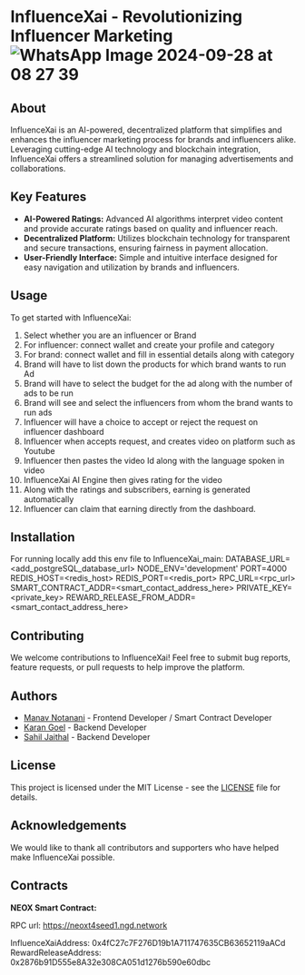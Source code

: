 # InfluenceXai - Revolutionizing Influencer Marketing![WhatsApp Image 2024-09-28 at 08 27 39](https://github.com/user-attachments/assets/1108574c-e0b5-4894-ae26-e7c90109e5e2)


## About

InfluenceXai is an AI-powered, decentralized platform that simplifies and enhances the influencer marketing process for brands and influencers alike. Leveraging cutting-edge AI technology and blockchain integration, InfluenceXai offers a streamlined solution for managing advertisements and collaborations.

## Key Features

- **AI-Powered Ratings:** Advanced AI algorithms interpret video content and provide accurate ratings based on quality and influencer reach.
- **Decentralized Platform:** Utilizes blockchain technology for transparent and secure transactions, ensuring fairness in payment allocation.
- **User-Friendly Interface:** Simple and intuitive interface designed for easy navigation and utilization by brands and influencers.

## Usage

To get started with InfluenceXai:

1. Select whether you are an influencer or Brand
2. For influencer: connect wallet and create your profile and category
3. For brand: connect wallet and fill in essential details along with category
4. Brand will have to list down the products for which brand wants to run Ad
5. Brand will have to select the budget for the ad along with the number of ads to be run
6. Brand will see and select the influencers from whom the brand wants to run ads
7. Influencer will have a choice to accept or reject the request on influencer dashboard
8. Influencer when accepts request, and creates video on platform such as Youtube
9. Influencer then pastes the video Id along with the language spoken in video
10. InfluenceXai AI Engine then gives rating for the video
11. Along with the ratings and subscribers, earning is generated automatically
12. Influencer can claim that earning directly from the dashboard.

## Installation

For running locally
add this env file to InfluenceXai_main:
DATABASE_URL=<add_postgreSQL_database_url>
NODE_ENV='development'
PORT=4000
REDIS_HOST=<redis_host>
REDIS_PORT=<redis_port>
RPC_URL=<rpc_url>
SMART_CONTRACT_ADDR=<smart_contact_address_here>
PRIVATE_KEY=<private_key>
REWARD_RELEASE_FROM_ADDR=<smart_contact_address_here>

## Contributing

We welcome contributions to InfluenceXai! Feel free to submit bug reports, feature requests, or pull requests to help improve the platform.

## Authors

- [Manav Notanani](https://github.com/manavnotnani/) - Frontend Developer / Smart Contract Developer
- [Karan Goel](https://github.com/kgoel085/) - Backend Developer 
- [Sahil Jaithal](https://github.com/dracosahil179/) - Backend Developer

## License

This project is licensed under the MIT License - see the [LICENSE](LICENSE) file for details.

## Acknowledgements

We would like to thank all contributors and supporters who have helped make InfluenceXai possible.

## Contracts

**NEOX Smart Contract:**

RPC url: https://neoxt4seed1.ngd.network

InfluenceXaiAddress: 0x4fC27c7F276D19b1A711747635CB63652119aACd
RewardReleaseAddress: 0x2876b91D555e8A32e308CA051d1276b590e60dbc
